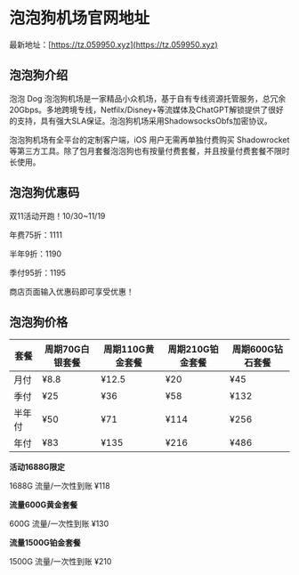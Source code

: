 # 泡泡狗机场官网地址

最新地址：[https://tz.059950.xyz](https://tz.059950.xyz)

## 泡泡狗介绍

泡泡 Dog 泡泡狗机场是一家精品小众机场，基于自有专线资源托管服务，总冗余20Gbps。多地跨境专线，Netfilx/Disney+等流媒体及ChatGPT解锁提供了很好的支持，具有强大SLA保证。泡泡狗机场采用ShadowsocksObfs加密协议。

泡泡狗机场有全平台的定制客户端，iOS 用户无需再单独付费购买 Shadowrocket 等第三方工具。除了包月套餐泡泡狗也有按量付费套餐，并且按量付费套餐不限时长使用。

## 泡泡狗优惠码

双11活动开跑！10/30~11/19

年费75折：1111

半年9折：1190

季付95折：1195

商店页面输入优惠码即可享受优惠！

## 泡泡狗价格

|套餐|周期70G白银套餐|周期110G黄金套餐|周期210G铂金套餐|周期600G钻石套餐|
|----|----|----|----|----|
|月付|¥8.8|¥12.5|¥20|¥45|
|季付|¥25|¥36|¥58|¥132|
|半年付|¥50|¥71|¥114|¥256|
|年付|¥83|¥135|¥216|¥486|

**活动1688G限定**

1688G 流量/一次性到账 ¥118

**流量600G黄金套餐**

600G 流量/一次性到账 ¥130

**流量1500G铂金套餐**

1500G 流量/一次性到账 ¥210

